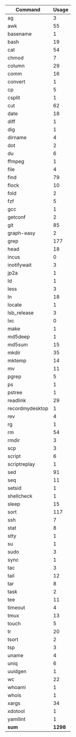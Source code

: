 | Command          | Usage     |
| ---              | ---       |
| ag               | 3         |
| awk              | 55        |
| basename         | 1         |
| bash             | 19        |
| cat              | 54        |
| chmod            | 7         |
| column           | 29        |
| comm             | 16        |
| convert          | 1         |
| cp               | 5         |
| csplit           | 1         |
| cut              | 62        |
| date             | 18        |
| diff             | 1         |
| dig              | 1         |
| dirname          | 4         |
| dot              | 2         |
| du               | 6         |
| ffmpeg           | 1         |
| file             | 4         |
| find             | 79        |
| flock            | 10        |
| fold             | 2         |
| fzf              | 5         |
| gcc              | 1         |
| getconf          | 2         |
| git              | 85        |
| graph-easy       | 2         |
| grep             | 177       |
| head             | 18        |
| incus            | 0         |
| inotifywait      | 3         |
| jp2a             | 1         |
| ld               | 1         |
| less             | 3         |
| ln               | 18        |
| locate           | 1         |
| lsb_release      | 3         |
| lxc              | 0         |
| make             | 1         |
| md5deep          | 1         |
| md5sum           | 15        |
| mkdir            | 35        |
| mktemp           | 14        |
| mv               | 11        |
| pgrep            | 5         |
| ps               | 1         |
| pstree           | 1         |
| readlink         | 29        |
| recordmydesktop  | 1         |
| rev              | 4         |
| rg               | 1         |
| rm               | 54        |
| rmdir            | 3         |
| scp              | 3         |
| script           | 6         |
| scriptreplay     | 1         |
| sed              | 91        |
| seq              | 11        |
| setsid           | 1         |
| shellcheck       | 1         |
| sleep            | 15        |
| sort             | 117       |
| ssh              | 7         |
| stat             | 8         |
| stty             | 1         |
| su               | 1         |
| sudo             | 3         |
| sync             | 1         |
| tac              | 3         |
| tail             | 12        |
| tar              | 8         |
| task             | 2         |
| tee              | 11        |
| timeout          | 4         |
| tmux             | 13        |
| touch            | 5         |
| tr               | 20        |
| tsort            | 2         |
| tsp              | 3         |
| uname            | 4         |
| uniq             | 6         |
| uuidgen          | 1         |
| wc               | 22        |
| whoami           | 1         |
| whois            | 1         |
| xargs            | 34        |
| xdotool          | 1         |
| yamllint         | 1         |
| __sum__          | __1298__  |
